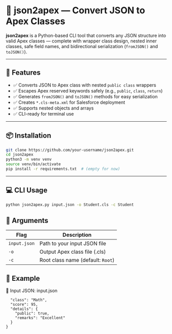 # 🔁 json2apex — Convert JSON to Apex Classes

**json2apex** is a Python-based CLI tool that converts any JSON structure into valid Apex classes — complete with wrapper class design, nested inner classes, safe field names, and bidirectional serialization (`fromJSON()` and `toJSON()`).

---

## 🚀 Features

- ✅ Converts JSON to Apex class with nested `public class` wrappers
- ✅ Escapes Apex reserved keywords safely (e.g., `public`, `class`, `return`)
- ✅ Generates `fromJSON()` and `toJSON()` methods for easy serialization
- ✅ Creates `*.cls-meta.xml` for Salesforce deployment
- ✅ Supports nested objects and arrays
- ✅ CLI-ready for terminal use

---

## 📦 Installation

```bash
git clone https://github.com/your-username/json2apex.git
cd json2apex
python3 -m venv venv
source venv/bin/activate
pip install -r requirements.txt  # (empty for now)
```

---

## 💻 CLI Usage

```bash
python json2apex.py input.json -o Student.cls -c Student
```

## 📄 Arguments

| Flag         | Description                       |
| ------------ | --------------------------------- |
| `input.json` | Path to your input JSON file      |
| `-o`         | Output Apex class file (.cls)     |
| `-c`         | Root class name (default: `Root`) |

## 📂 Example

🔸 Input JSON: input.json

```{
  "class": "Math",
  "score": 95,
  "details": {
    "public": true,
    "remarks": "Excellent"
  }
}
```
